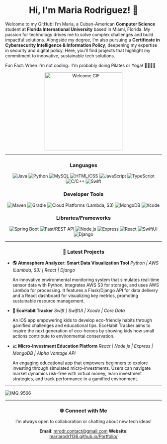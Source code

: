 <div align="center">

# Hi, I'm Maria Rodriguez! 👋

</div>

Welcome to my GitHub! I’m Maria, a Cuban-American **Computer Science** student at **Florida International University** based in Miami, Florida. My passion for technology drives me to solve complex challenges and build impactful solutions. Alongside my degree, I’m also pursuing a **Certificate in Cybersecurity Intelligence & Information Policy**, deepening my expertise in security and digital policy. Here, you’ll find projects that highlight my commitment to innovative, sustainable tech solutions.

Fun Fact: When I'm not coding.. I'm probably doing Pilates or Yoga! 🏄🏼‍♀️🌴

<div style="margin-top: 0;">
    <div align="center">
        <img src="https://media2.giphy.com/media/v1.Y2lkPTc5MGI3NjExaWkyMm45bzljYTJvZzNvMDhpMDM5bWZwbnQ2OXBkOHl4ZjB0M3p6aCZlcD12MV9pbnRlcm5hbF9naWZfYnlfaWQmY3Q9Zw/JXYiiLHl2qf9PhAqGp/giphy.webp" width="250" alt="Welcome GIF">
    </div>
</div>

<div align="center">

---
    
### Languages
![Java](https://img.shields.io/badge/Code-Java-blue) ![Python](https://img.shields.io/badge/Code-Python-yellow) ![MySQL](https://img.shields.io/badge/Code-MySQL-orange) ![HTML/CSS](https://img.shields.io/badge/Code-HTML%2FCSS-lightgrey) ![JavaScript](https://img.shields.io/badge/Code-JavaScript-purple) ![TypeScript](https://img.shields.io/badge/Code-TypeScript-green) ![C/C++](https://img.shields.io/badge/Code-C%2FC%2B%2B-red) ![Swift](https://img.shields.io/badge/Code-Swift-pink)

### Developer Tools
![Maven](https://img.shields.io/badge/Tools-Maven-yellow) ![Gradle](https://img.shields.io/badge/Tools-Gradle-orange) ![Cloud Platforms (Lambda, S3)](https://img.shields.io/badge/Tools-Cloud%20Platforms%20%28Lambda%2C%20S3%29-purple) ![MongoDB](https://img.shields.io/badge/Tools-MongoDB-green) ![Xcode](https://img.shields.io/badge/Tools-Xcode-red)

### Libraries/Frameworks
![Spring Boot](https://img.shields.io/badge/Libraries-Spring%20Boot-blue) ![Fast/REST API](https://img.shields.io/badge/Libraries-Fast%2FREST%20API-yellow) ![Node.js](https://img.shields.io/badge/Libraries-Node.js-orange) ![Express](https://img.shields.io/badge/Libraries-Express-lightgrey) ![React](https://img.shields.io/badge/Libraries-React-purple) ![SwiftUI](https://img.shields.io/badge/Libraries-SwiftUI-green) ![Django](https://img.shields.io/badge/Libraries-Django-blue) 


</div>

---

<div align="center">

### 🚀 Latest Projects

</div>

- **🌎 Atmosphere Analyzer: Smart Data Visualization Tool**
  *Python | AWS (Lambda, S3) | React | Django*
  
  An innovative environmental monitoring system that simulates real-time sensor data with Python, integrates AWS S3 for storage, and uses AWS Lambda for processing. It features a Flask/Django API for data delivery and a React dashboard for visualizing key metrics, promoting sustainable resource management.

- **🌱 EcoHabit Tracker**
  *Swift | SwiftUI | Xcode | Core Data*
  
  An iOS app empowering kids to develop eco-friendly habits through gamified challenges and educational tips. EcoHabit Tracker aims to inspire the next generation of eco-heroes by showing kids how small actions contribute to environmental conservation.

- **📈 Micro-Investment Education Platform**
    *React | Node.js | Express | MongoDB | Alpha Vantage API*

    An engaging educational app that empowers beginners to explore investing through simulated micro-investments. Users can navigate market dynamics risk-free with virtual money, learn investment strategies, and track performance in a gamified environment.

---

![IMG_9566](https://github.com/user-attachments/assets/983d3e89-eaef-43ca-b88c-b1ac4af60fa1)

<div align="center">


---

<div align="center">

### 🌐 Connect with Me

</div>

I’m always open to collaboration or chatting about new tech ideas!

**Email**: [mrodr.contact@gmail.com](mailto:mrodr.contact@gmail.com)
**Website**: [mariarodr1136.github.io/Portfolio/](https://mariarodr1136.github.io/Portfolio/)
